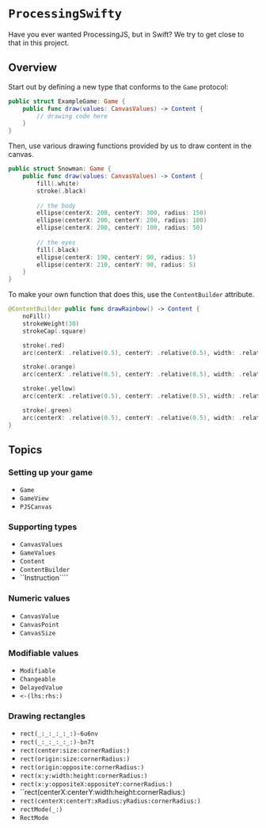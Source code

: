 # ``ProcessingSwifty``

Have you ever wanted ProcessingJS, but in Swift? We try to get close to that in this project.

## Overview

Start out by defining a new type that conforms to the `Game` protocol:

```swift
public struct ExampleGame: Game {
    public func draw(values: CanvasValues) -> Content {
        // drawing code here
    }
}
```

Then, use various drawing functions provided by us to draw content in the canvas.

```swift
public struct Snowman: Game {
    public func draw(values: CanvasValues) -> Content {
        fill(.white)
        stroke(.black)
    
        // the body
        ellipse(centerX: 200, centerY: 300, radius: 150)
        ellipse(centerX: 200, centerY: 200, radius: 100)
        ellipse(centerX: 200, centerY: 100, radius: 50)
    
        // the eyes
        fill(.black)
        ellipse(centerX: 190, centerY: 90, radius: 5) 
        ellipse(centerX: 210, centerY: 90, radius: 5)
    }
}
```

To make your own function that does this, use the `ContentBuilder` attribute.

```swift
@ContentBuilder public func drawRainbow() -> Content {
    noFill()
    strokeWeight(30)
    strokeCap(.square)

    stroke(.red)
    arc(centerX: .relative(0.5), centerY: .relative(0.5), width: .relative(0.6), height: .relative(0.6), from: .radians(.pi), to: .radians(0))

    stroke(.orange)
    arc(centerX: .relative(0.5), centerY: .relative(0.5), width: .relative(0.6) - 60, height: .relative(0.6) - 60, from: .radians(.pi), to: .radians(0))

    stroke(.yellow)
    arc(centerX: .relative(0.5), centerY: .relative(0.5), width: .relative(0.6) - 120, height: .relative(0.6) - 120, from: .radians(.pi), to: .radians(0))

    stroke(.green)
    arc(centerX: .relative(0.5), centerY: .relative(0.5), width: .relative(0.6) - 180, height: .relative(0.6) - 180, from: .radians(.pi), to: .radians(0))
}
```

## Topics

### Setting up your game

- ``Game``
- ``GameView``
- ``PJSCanvas``

### Supporting types

- ``CanvasValues``
- ``GameValues``
- ``Content``
- ``ContentBuilder``
- ``Instruction````

### Numeric values

- ``CanvasValue``
- ``CanvasPoint``
- ``CanvasSize``

### Modifiable values

- ``Modifiable``
- ``Changeable``
- ``DelayedValue``
- ``<-(lhs:rhs:)``

### Drawing rectangles

- ``rect(_:_:_:_:_:)-6u6nv``
- ``rect(_:_:_:_:_:)-bn7t``
- ``rect(center:size:cornerRadius:)``
- ``rect(origin:size:cornerRadius:)``
- ``rect(origin:opposite:cornerRadius:)``
- ``rect(x:y:width:height:cornerRadius:)``
- ``rect(x:y:oppositeX:oppositeY:cornerRadius:)``
- ``rect(centerX:centerY:width:height:cornerRadius:)
- ``rect(centerX:centerY:xRadius:yRadius:cornerRadius:)``
- ``rectMode(_:)``
- ``RectMode``
